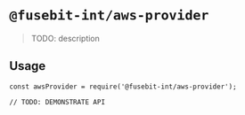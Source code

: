 # `@fusebit-int/aws-provider`

> TODO: description

## Usage

```
const awsProvider = require('@fusebit-int/aws-provider');

// TODO: DEMONSTRATE API
```
